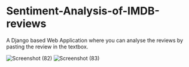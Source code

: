 # Sentiment-Analysis-of-IMDB-reviews
A Django based Web Application where you can analyse the reviews by pasting the review in the textbox.

![Screenshot (82)](https://user-images.githubusercontent.com/78731527/119447303-53250a80-bd4d-11eb-9d42-0481d7819617.png)
![Screenshot (83)](https://user-images.githubusercontent.com/78731527/119447308-57512800-bd4d-11eb-9e39-4c369c6a3cb0.png)

